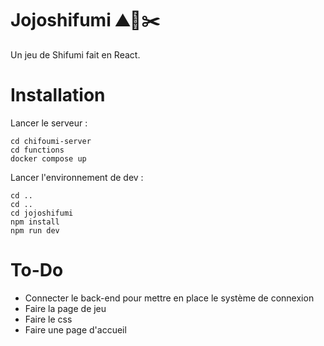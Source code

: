 # Jojoshifumi ⛰️📄✂️
Un jeu de Shifumi fait en React.

# Installation 

Lancer le serveur :

```shell
cd chifoumi-server
cd functions
docker compose up
```
Lancer l'environnement de dev :
```shell
cd ..
cd ..
cd jojoshifumi
npm install
npm run dev
```

# To-Do

- Connecter le back-end pour mettre en place le système de connexion
- Faire la page de jeu
- Faire le css
- Faire une page d'accueil
